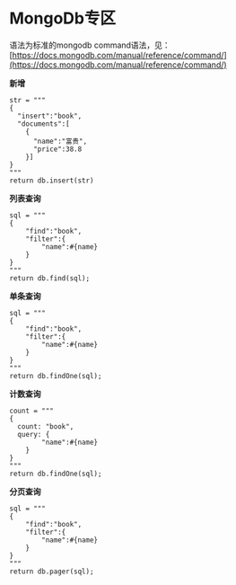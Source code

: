 # MongoDb专区

语法为标准的mongodb command语法，见： [https://docs.mongodb.com/manual/reference/command/](https://docs.mongodb.com/manual/reference/command/)

**新增**

```
str = """
{
  "insert":"book",
  "documents":[
    {
      "name":"富贵",
      "price":38.8
    }]
}
"""
return db.insert(str)
```

**列表查询**

```
sql = """
{
    "find":"book",
    "filter":{
        "name":#{name}
    }
}
"""
return db.find(sql);
```

**单条查询**

```
sql = """
{
    "find":"book",
    "filter":{
        "name":#{name}
    }
}
"""
return db.findOne(sql);
```

**计数查询**

```
count = """
{
  count: "book",
  query: {
        "name":#{name}
    }
}
"""
return db.findOne(sql);
```

**分页查询**

```
sql = """
{
    "find":"book",
    "filter":{
        "name":#{name}
    }
}
"""
return db.pager(sql);
```
